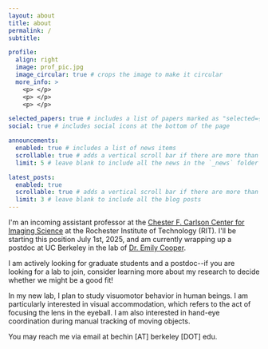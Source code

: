 ```yaml
---
layout: about
title: about
permalink: /
subtitle:  

profile:
  align: right
  image: prof_pic.jpg
  image_circular: true # crops the image to make it circular
  more_info: >
    <p> </p>
    <p> </p>
    <p> </p>

selected_papers: true # includes a list of papers marked as "selected={true}"
social: true # includes social icons at the bottom of the page

announcements:
  enabled: true # includes a list of news items
  scrollable: true # adds a vertical scroll bar if there are more than 3 news items
  limit: 5 # leave blank to include all the news in the `_news` folder

latest_posts:
  enabled: true
  scrollable: true # adds a vertical scroll bar if there are more than 3 new posts items
  limit: 3 # leave blank to include all the blog posts
---
```


I'm an incoming assistant professor at the <a href="https://www.rit.edu/science/chester-f-carlson-center-imaging-science">Chester F. Carlson Center for Imaging Science</a> at the Rochester Institute of Technology (RIT). I'll be starting this position July 1st, 2025, and am currently wrapping up a postdoc at UC Berkeley in the lab of <a href="https://www.emilyacooper.org/">Dr. Emily Cooper</a>. 

I am actively looking for graduate students and a postdoc--if you are looking for a lab to join, consider learning more about my research to decide whether we might be a good fit! 

In my new lab, I plan to study visuomotor behavior in human beings. I am particularly interested in visual accommodation, which refers to the act of focusing the lens in the eyeball. I am also interested in hand-eye coordination during manual tracking of moving objects. 

You may reach me via email at bechin [AT] berkeley [DOT] edu. 
